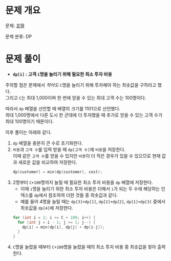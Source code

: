 # 문제 개요

문제: [호텔](https://www.acmicpc.net/problem/1106)

문제 분류: DP

# 문제 풀이

- **`dp[i]` : 고객 `i`명을 늘리기 위해 필요한 최소 투자 비용**

주의할 점은 문제에서 _적어도_ `C`명을 늘리기 위해 투자해야 하는 최솟값을 구하라고 했다.  
그리고 `C`는 최대 1,000이며 한 번에 얻을 수 있는 최대 고객 수는 100명이다.

따라서 `dp` 배열을 선언할 때 배열의 크기를 1101으로 선언했다.  
최대 1,000명에서 다른 도시 한 군데에 더 투자했을 때 추가로 얻을 수 있는 고객 수가 최대 100명이기 때문이다.

이후 풀이는 아래와 같다.

1. `dp` 배열을 충분히 큰 수로 초기화한다.
2. `비용`과 `고객 수`를 입력 받을 때 `dp[고객 수]`에 `비용`을 저장한다.  
   이때 같은 `고객 수`를 얻을 수 있지만 `비용`이 더 작은 경우가 있을 수 있으므로 현재 값과 새로운 값을 비교하여 저장한다.
   ```cpp
   dp[customer] = min(dp[customer], cost);
   ```
3. 2명부터 `C+100`명까지 늘릴 때 필요한 최소 투자 비용을 `dp` 배열에 저장한다.
   - 이때 `i`명을 늘리기 위한 최소 투자 비용은 더해서 `i`가 되는 두 수에 해당하는 인덱스를 `dp`에서 참조하여 더한 것들 중 최솟값과 같다.
   - 예를 들어 4명을 늘릴 때는 `dp[3]+dp[1]`, `dp[2]+dp[2]`, `dp[1]+dp[3]` 중에서 최솟값을 `dp[4]`에 저장한다.
   ```cpp
   for (int i = 2; i <= C + 100; i++) {
     for (int j = i - 1; j >= 1; j--) {
       dp[i] = min(dp[i], dp[j] + dp[i-j]);
     }
   }
   ```
4. `C`명을 늘렸을 때부터 `C+100`명을 늘렸을 때의 최소 투자 비용 중 최솟값을 찾아 출력한다.
